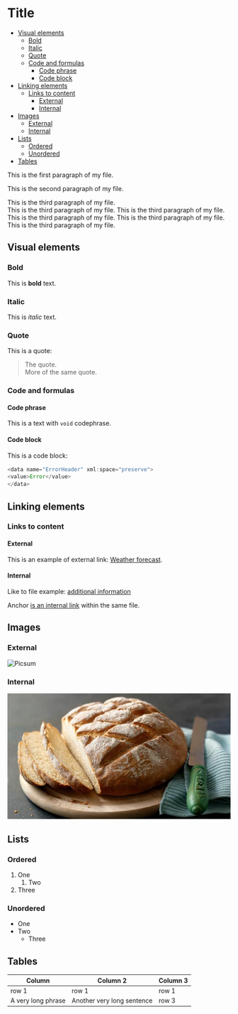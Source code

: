 # Title <!-- omit in toc -->

- [Visual elements](#visual-elements)
	- [Bold](#bold)
	- [Italic](#italic)
	- [Quote](#quote)
	- [Code and formulas](#code-and-formulas)
		- [Code phrase](#code-phrase)
		- [Code block](#code-block)
- [Linking elements](#linking-elements)
	- [Links to content](#links-to-content)
		- [External](#external)
		- [Internal](#internal)
- [Images](#images)
	- [External](#external-1)
	- [Internal](#internal-1)
- [Lists](#lists)
	- [Ordered](#ordered)
	- [Unordered](#unordered)
- [Tables](#tables)

This is the first paragraph of my file.

This is the second paragraph of my file.

This is the third paragraph of my file.  
This is the third paragraph of my file. This is the third paragraph of my file. This is the third paragraph of my file. This is the third paragraph of my file. This is the third paragraph of my file.

## Visual elements

### Bold

This is **bold** text.

### Italic

This is *italic* text.

### Quote

This is a quote:

> The quote.  
> More of the same quote.

### Code and formulas

#### Code phrase

This is a text with `void` codephrase.

#### Code block

This is a code block:

```js
<data name="ErrorHeader" xml:space="preserve">
<value>Error</value>
</data>
```

## Linking elements

### Links to content

#### External

This is an example of external link: [Weather forecast](https://www.meteo.pl/).

#### Internal

Like to file example: [additional information](reference.md)

Anchor [is an internal link](#code-block) within the same file.

## Images

### External

![Picsum](https://picsum.photos/200)

### Internal

![Bread](bread.jpg "Alt text")

## Lists

### Ordered

1. One
	1. Two
3. Three

### Unordered

* One
* Two
	* Three

## Tables

| Column             | Column 2                   | Column 3 |
| ------------------ | -------------------------- | -------- |
| row 1              | row 1                      | row 1    |
| A very long phrase | Another very long sentence | row 3    |
